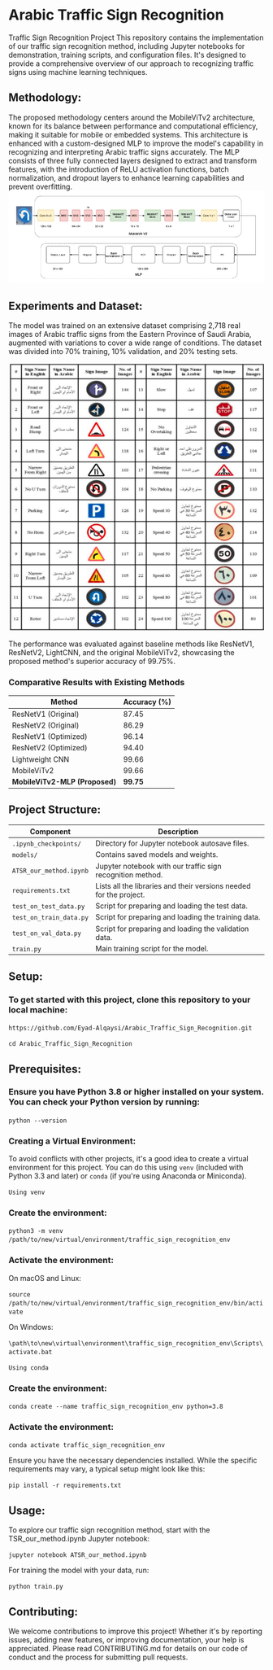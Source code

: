 
# Arabic Traffic Sign Recognition
Traffic Sign Recognition Project This repository contains the implementation of our traffic sign recognition method, including Jupyter notebooks for demonstration, training scripts, and configuration files. It's designed to provide a comprehensive overview of our approach to recognizing traffic signs using machine learning techniques.
## Methodology:
The proposed methodology centers around the MobileViTv2 architecture, known for its balance between performance and computational efficiency, making it suitable for mobile or embedded systems. This architecture is enhanced with a custom-designed MLP to improve the model's capability in recognizing and interpreting Arabic traffic signs accurately. The MLP consists of three fully connected layers designed to extract and transform features, with the introduction of ReLU activation functions, batch normalization, and dropout layers to enhance learning capabilities and prevent overfitting.
![MobileVITv2_MLP](https://github.com/Eyad-Alqaysi/Arabic_Traffic_Sign_Recognition/blob/main/ourMethod.png "MobileVITv2_MLP")

## Experiments and Dataset:
The model was trained on an extensive dataset comprising 2,718 real images of Arabic traffic signs from the Eastern Province of Saudi Arabia, augmented with variations to cover a wide range of conditions. The dataset was divided into 70% training, 10% validation, and 20% testing sets. 

![dataset_classes](https://github.com/Eyad-Alqaysi/Arabic_Traffic_Sign_Recognition/blob/main/classes.png  "The classes in the Arabic Traffic Sign Dataset")

The performance was evaluated against baseline methods like ResNetV1, ResNetV2, LightCNN, and the original MobileViTv2, showcasing the proposed method's superior accuracy of 99.75%.
### Comparative Results with Existing Methods

| Method                               | Accuracy (%) |
|--------------------------------------|--------------|
| ResNetV1 (Original) | 87.45       |
| ResNetV2 (Original) | 86.29       |
| ResNetV1 (Optimized) | 96.14       |
| ResNetV2 (Optimized) | 94.40       |
| Lightweight CNN     | 99.66        |
| MobileViTv2 | 99.66       |
| **MobileViTv2-MLP (Proposed)**       | **99.75**    |

## Project Structure:

| Component                           | Description                                                             |
|-------------------------------------|-------------------------------------------------------------------------|
| `.ipynb_checkpoints/`               | Directory for Jupyter notebook autosave files.                          |
| `models/`                           | Contains saved models and weights.                                      |
| `ATSR_our_method.ipynb`              | Jupyter notebook with our traffic sign recognition method.              |
| `requirements.txt`                  | Lists all the libraries and their versions needed for the project.      |
| `test_on_test_data.py`                      | Script for preparing and loading the test data.                         |
| `test_on_train_data.py`                     | Script for preparing and loading the training data.                     |
| `test_on_val_data.py`                       | Script for preparing and loading the validation data.                   |
| `train.py`                          | Main training script for the model.                                     |

## Setup:

### To get started with this project, clone this repository to your local machine:

`https://github.com/Eyad-Alqaysi/Arabic_Traffic_Sign_Recognition.git`

`cd Arabic_Traffic_Sign_Recognition`

## Prerequisites:

### Ensure you have Python 3.8 or higher installed on your system. You can check your Python version by running:

`python --version`

### Creating a Virtual Environment:

To avoid conflicts with other projects, it's a good idea to create a virtual environment for this project. You can do this using `venv` (included with Python 3.3 and later) or `conda` (if you're using Anaconda or Miniconda).


`Using venv`

### Create the environment:

`python3 -m venv /path/to/new/virtual/environment/traffic_sign_recognition_env`

### Activate the environment:

On macOS and Linux:

`source /path/to/new/virtual/environment/traffic_sign_recognition_env/bin/activate`

On Windows:

`\path\to\new\virtual\environment\traffic_sign_recognition_env\Scripts\activate.bat`


`Using conda`


### Create the environment:

`conda create --name traffic_sign_recognition_env python=3.8`

### Activate the environment:

`conda activate traffic_sign_recognition_env`

Ensure you have the necessary dependencies installed. While the specific requirements may vary, a typical setup might look like this:

`pip install -r requirements.txt`

## Usage:

To explore our traffic sign recognition method, start with the TSR_our_method.ipynb Jupyter notebook:

`jupyter notebook ATSR_our_method.ipynb`

For training the model with your data, run:

`python train.py`

## Contributing:

We welcome contributions to improve this project! Whether it's by reporting issues, adding new features, or improving documentation, your help is appreciated. Please read CONTRIBUTING.md for details on our code of conduct and the process for submitting pull requests.

